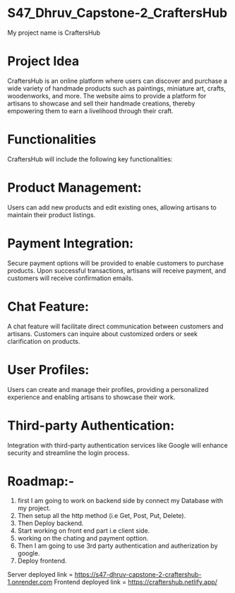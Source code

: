 # S47_Dhruv_Capstone-2_CraftersHub
My project name is CraftersHub
# Project Idea
CraftersHub is an online platform where users can discover and purchase a wide variety of handmade products such as paintings, miniature art, crafts, woodenworks, and more. The website aims to provide a platform for artisans to showcase and sell their handmade creations, thereby empowering them to earn a livelihood through their craft.

# Functionalities
CraftersHub will include the following key functionalities:
# Product Management: 
Users can add new products and edit existing ones, allowing artisans to maintain their product listings.
# Payment Integration: 
Secure payment options will be provided to enable customers to purchase products. Upon successful transactions, artisans will receive payment, and customers will receive confirmation emails.
# Chat Feature:
A chat feature will facilitate direct communication between customers and artisans. Customers can inquire about customized orders or seek clarification on products.
# User Profiles: 
Users can create and manage their profiles, providing a personalized experience and enabling artisans to showcase their work.
# Third-party Authentication: 
Integration with third-party authentication services like Google will enhance security and streamline the login process.

# Roadmap:-
1. first I am going to work on backend side by connect my Database with my project.
2. Then setup all the http method (i.e Get, Post, Put, Delete).
3. Then Deploy backend.
4. Start working on front end part i.e client side.
5. working on the chating and payment opttion.
5. Then I am going to use 3rd party authentication and autherization by google.
6. Deploy frontend.



Server deployed link = https://s47-dhruv-capstone-2-craftershub-1.onrender.com
Frontend deployed link = https://craftershub.netlify.app/